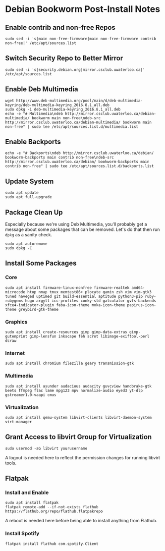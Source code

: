 # Debian Bookworm Post-Install Notes

## Enable contrib and non-free Repos

```console
sudo sed -i 's|main non-free-firmware|main non-free-firmware contrib non-free|' /etc/apt/sources.list
```

## Switch Security Repo to Better Mirror

```console
sudo sed -i 's|security.debian.org|mirror.csclub.uwaterloo.ca|' /etc/apt/sources.list
```

## Enable Deb Multimedia

```console
wget http://www.deb-multimedia.org/pool/main/d/deb-multimedia-keyring/deb-multimedia-keyring_2016.8.1_all.deb
sudo dpkg -i deb-multimedia-keyring_2016.8.1_all.deb
echo -e "# Multimedia\ndeb http://mirror.csclub.uwaterloo.ca/debian-multimedia/ bookworm main non-free\ndeb-src http://mirror.csclub.uwaterloo.ca/debian-multimedia/ bookworm main non-free" | sudo tee /etc/apt/sources.list.d/multimedia.list
```

## Enable Backports

```console
echo -e "# Backports\ndeb http://mirror.csclub.uwaterloo.ca/debian/ bookworm-backports main contrib non-free\ndeb-src http://mirror.csclub.uwaterloo.ca/debian/ bookworm-backports main contrib non-free" | sudo tee /etc/apt/sources.list.d/backports.list
```

## Update System

```console
sudo apt update
sudo apt full-upgrade
```

## Package Clean Up

Especially because we're using Deb Multimedia, you'll probably get a message
about some packages that can be removed. Let's do that then run `dpkg` as a
sanity check.

```console
sudo apt autoremove
sudo dpkg -C
```

## Install Some Packages

### Core

```console
sudo apt install firmware-linux-nonfree firmware-realtek amd64-microcode htop nmap tmux memtest86+ plocate gamin zsh vim vim-gtk3 tuned haveged uptimed git build-essential aptitude python3-pip ruby-rubygems hugo argyll icc-profiles conky-std galculator gvfs-backends xfce4-indicator-plugin faba-icon-theme moka-icon-theme papirus-icon-theme greybird-gtk-theme
```

### Graphics

```console
sudo apt install create-resources gimp gimp-data-extras gimp-gutenprint gimp-lensfun inkscape feh scrot libimage-exiftool-perl dcraw
```

### Internet

```console
sudo apt install chromium filezilla geary transmission-gtk
```

### Multimedia

```console
sudo apt install asunder audacious audacity guvcview handbrake-gtk beets ffmpeg flac lame mpg123 mpv normalize-audio eyed3 yt-dlp gstreamer1.0-vaapi cmus
```

### Virtualization

```console
sudo apt install qemu-system libvirt-clients libvirt-daemon-system virt-manager
```

## Grant Access to libvirt Group for Virtualization

```console
sudo usermod -aG libvirt yourusername
```

A logout is needed here to reflect the permission changes for running libvirt
tools.

## Flatpak

### Install and Enable

```console
sudo apt install flatpak
flatpak remote-add --if-not-exists flathub https://flathub.org/repo/flathub.flatpakrepo
```

A reboot is needed here before being able to install anything from Flathub.

### Install Spotify

```console
flatpak install flathub com.spotify.Client
```
